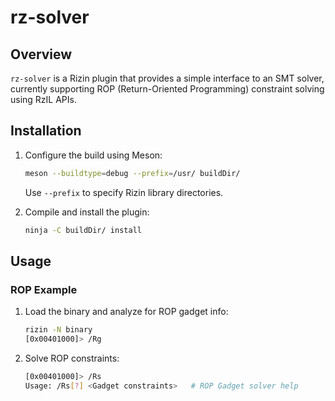 # rz-solver

## Overview
`rz-solver` is a Rizin plugin that provides a simple interface to an SMT solver, currently supporting ROP (Return-Oriented Programming) constraint solving using RzIL APIs.

## Installation

1. Configure the build using Meson:
    ```sh
    meson --buildtype=debug --prefix=/usr/ buildDir/
    ```
   Use `--prefix` to specify Rizin library directories.

2. Compile and install the plugin:
    ```sh
    ninja -C buildDir/ install
    ```

## Usage

### ROP Example

1. Load the binary and analyze for ROP gadget info:
    ```sh
    rizin -N binary
    [0x00401000]> /Rg
    ```

2. Solve ROP constraints:
    ```sh
    [0x00401000]> /Rs
    Usage: /Rs[?] <Gadget constraints>   # ROP Gadget solver help
    ```
